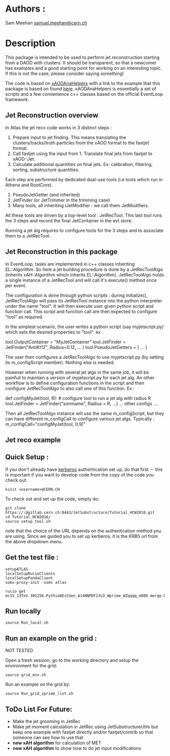 # Authors : 
Sam Meehan <samuel.meehan@cern.ch>

# Description
This package is intended to be used to perform jet reconstruction
starting from a DAOD with clusters.  It should be transparent, so that
a newcomer has examples and a good starting point for working on an
interesting topic. If this is not the case, please consider saying
something! 

The code is based on
[xAODAnaHelpers](https://github.com/UCATLAS/xAODAnaHelpers) with a
link to the example that this package is based on found
[here](https://github.com/UCATLAS/ASG_AnalysisFrameworkReview). 
xAODAnaHelpers is essentially a set of scripts and a few convenience
c++ classes based on the official EventLoop framework.


## Jet Reconstruction overview
In Atlas the jet reco code works in 3 distinct steps :
1. Prepare input to jet finding. This means translating the
 clusters/tracks/truth particles from the xAOD format to the fastjet
 format. 
2. Call fastjet using the input from 1. Translate final jets from
fastjet to xAOD::Jet.
3. Calculate additional quantities on final jets. Ex: calibration,
filtering, sorting, substructure quantities.

Each step are performed by dedicated dual-use tools (i.e tools which
run in Athena and RootCore).

1. PseudoJetGetter (and inherited)
2. JetFinder (or JetTrimmer in the trimming case)
3. Many tools, all inheriting IJetModifier : we call them
JetModifiers.

All these tools are driven by a top-level tool : JetRecTool. This last
tool runs the 3 steps and record the final JetContainer in the evt store.

Running a jet alg requires to configure tools for the 3 steps
and to associate them to a JetRecTool.


## Jet Reconstruction in this package
In EventLoop, tasks are implemented in c++ classes inheriting
EL::Algorithm.
So here a jet building procedure is done by a JetRecToolAlgo (inherits
xAH::Algorithm which inherits EL::Algorithm).
JetRecToolAlgo holds a single instance of a JetRecTool and will call
it's execute() method once per event.

The configuration is done through python scripts : during
initialize(), JetRecToolAlgo will pass its JetRecTool instance into
the python interpreter under the name "tool". It will then execute
user given python script and function call. This script and function call
are then expected to configure "tool" as required.

In the simplest scenario, the user writes a python script (say
myjetscript.py) which sets the desired properties to "tool". ex :
  
  tool.OutputContainer = "MyJetContainer"
  tool.JetFinder = JetFinder("AntiKt12", Radius=0.12, ... )
  tool.PseudoJetGetters = [ ... ] 

The user then configures a JetRecToolAlgo to use myjetscript.py (by
setting its m_configScript member). Nothing else is needed.

However when running with several jet algs in the same job, it will be
painfull to maintain a version of myjetscript.py for each jet
alg. An other workflow is to define configuration functions in the
script and then configure JetRecToolAlgo to also call one of this
function. Ex :

  def configMyJet(tool, R):
      # configure tool to run a jet alg with radius R
      tool.JetFinder = JetFinder("somname", Radius = R, ...)
      ... other configs ....

Then all JetRecToolAlgo instance will use the same m_configScript, but
they can have different m_configCall to configure various jet
algs. Typically : m_configCall="configMyJet(tool, 0.9)"

## Jet reco example



## Quick Setup :

If you don't already have [kerberos](http://linux.web.cern.ch/linux/docs/kerberos-access.shtml) authentication set up, do that first -- this is important if you want to develop code from the copy of the code you check out:

```
kinit <username>@CERN.CH
```

To check out and set up the code, simply do:

```
git clone https://:@gitlab.cern.ch:8443/JetSubstructure/Tutorial_HCW2016.git
cd Tutorial_HCW2016/
source setup_tool.sh
```

note that the choice of the URL depends on the authentication method you are using.  Since we guided you to set up kerberos, it is the KRB5 url from the above dropdown menu.

## Get the test file :
```
setupATLAS
localSetupRucioClients
localSetupPandaClient
voms-proxy-init -voms atlas

rucio get mc15_13TeV.301256.Pythia8EvtGen_A14NNPDF23LO_Wprime_WZqqqq_m800.merge.DAOD_JETM8.e3743_s2608_s2183_r7772_r7676_p2613
```

## Run locally
```
source Run_local.sh
```

## Run an example on the grid :
NOT TESTED

Open a fresh session, go to the working directory and setup the environment for the grid:
```
source grid_env.sh
```

Run an example on the grid by:
```
source Run_grid_zprime_list.sh
```

## ToDo List For Future:
- Make the jet grooming in JetRec
- Make jet moment calculation in JetRec using JetSubstructureUtils but keep one example with fastjet directly and/or fastjet/contrib so that someone can see how to use that
- **new xAH algorithm** for calculation of MET
- **new xAH algorithm** to show how to do jet input modifications
